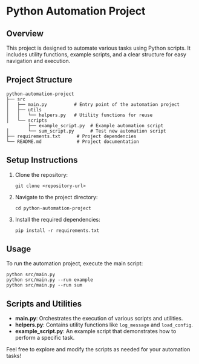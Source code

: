 # Python Automation Project

## Overview
This project is designed to automate various tasks using Python scripts. It includes utility functions, example scripts, and a clear structure for easy navigation and execution.

## Project Structure
```
python-automation-project
├── src
│   ├── main.py          # Entry point of the automation project
│   ├── utils
│   │   └── helpers.py   # Utility functions for reuse
│   └── scripts
        ├── example_script.py  # Example automation script
│       └── sum_script.py      # Test new automation script
├── requirements.txt      # Project dependencies
└── README.md             # Project documentation
```

## Setup Instructions
1. Clone the repository:
   ```
   git clone <repository-url>
   ```
2. Navigate to the project directory:
   ```
   cd python-automation-project
   ```
3. Install the required dependencies:
   ```
   pip install -r requirements.txt
   ```

## Usage
To run the automation project, execute the main script:
```
python src/main.py
python src/main.py --run example
python src/main.py --run sum
```

## Scripts and Utilities
- **main.py**: Orchestrates the execution of various scripts and utilities.
- **helpers.py**: Contains utility functions like `log_message` and `load_config`.
- **example_script.py**: An example script that demonstrates how to perform a specific task.

Feel free to explore and modify the scripts as needed for your automation tasks!